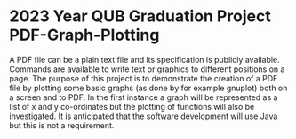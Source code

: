 # 2023 Year QUB Graduation Project PDF-Graph-Plotting
  A PDF file can be a plain text file and its specification is publicly available. Commands are available 
  to write text or graphics to different positions on a page. The purpose of this project is to 
  demonstrate the creation of a PDF file by plotting some basic graphs (as done by for example 
  gnuplot) both on a screen and to PDF. In the first instance a graph will be represented as a list of x 
  and y co-ordinates but the plotting of functions will also be investigated.
  It is anticipated that the software development will use Java but this is not a requirement.
